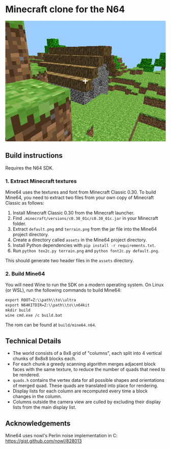 # Minecraft clone for the N64

![screenshot](game.png)

## Build instructions

Requires the N64 SDK.

### 1. Extract Minecraft textures

Mine64 uses the textures and font from Minecraft Classic 0.30.
To build Mine64, you need to extract two files from your own copy of Minecraft Classic
as follows:

1. Install Minecraft Classic 0.30 from the Minecraft launcher.
2. Find `.minecraft/versions/c0.30_01c/c0.30_01c.jar` in your Minecraft folder.
3. Extract `default.png` and `terrain.png` from the jar file into the Mine64 project directory.
4. Create a directory called `assets` in the Mine64 project directory.
5. Install Python dependencies with `pip install -r requirements.txt`.
6. Run `python tex2c.py terrain.png` and `python font2c.py default.png`.

This should generate two header files in the `assets` directory.

### 2. Build Mine64

You will need Wine to run the SDK on a modern operating system. On Linux (or WSL),
run the following commands to build Mine64:

```
export ROOT=Z:\\path\\to\\ultra
export N64KITDIR=Z:\\path\\to\\n64kit
mkdir build
wine cmd.exe /c build.bat
```

The rom can be found at `build/mine64.n64`.

## Technical Details

* The world consists of a 8x8 grid of "columns", each split into 4 vertical chunks of 8x8x8 blocks each.
* For each chunk a greedy scanning algorithm merges adjacent block faces with the same texture,
to reduce the number of quads that need to be rendered.
* `quads.h` contains the vertex data for all possible shapes and orientations of merged quad.
These quads are translated into place for rendering.
* Display lists for each column are recomputed every time a block changes in the column.
* Columns outside the camera view are culled by excluding their display lists from the main display list.

## Acknowledgements

Mine64 uses nowl's Perlin noise implementation in C: https://gist.github.com/nowl/828013